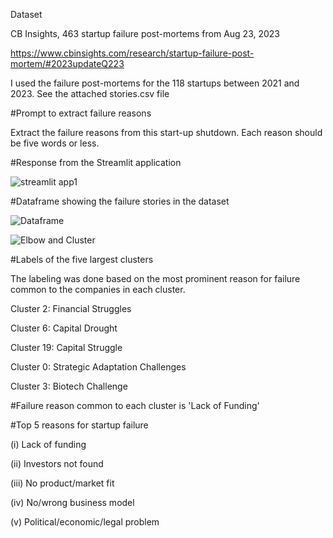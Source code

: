 Dataset

CB Insights, 463 startup failure post-mortems from Aug 23, 2023

https://www.cbinsights.com/research/startup-failure-post-mortem/#2023updateQ223

I used the failure post-mortems for the 118 startups between 2021 and 2023. See the attached stories.csv file

#Prompt to extract failure reasons

Extract the failure reasons from this start-up shutdown. Each reason should be five words or less.

#Response from the Streamlit application

![streamlit app1](https://github.com/abibatoki/Large-Language-Models/assets/149620766/77300035-c1b0-4782-b505-9feea6ac2e6b)

#Dataframe showing the failure stories in the dataset

![Dataframe](https://github.com/abibatoki/Large-Language-Models/assets/149620766/60795e18-41f8-4ce2-9fda-1bc2724260ec)

![Elbow and Cluster](https://github.com/abibatoki/Large-Language-Models/assets/149620766/4511c65d-6f2e-44bf-bf61-2bde5ec1e02b)

#Labels of the five largest clusters

The labeling was done based on the most prominent reason for failure common to the companies in each cluster.

Cluster 2: Financial Struggles

Cluster 6: Capital Drought

Cluster 19: Capital Struggle

Cluster 0: Strategic Adaptation Challenges

Cluster 3: Biotech Challenge

#Failure reason common to each cluster is 'Lack of Funding'

#Top 5 reasons for startup failure

(i) Lack of funding

(ii) Investors not found

(iii) No product/market fit

(iv) No/wrong business model

(v) Political/economic/legal problem

